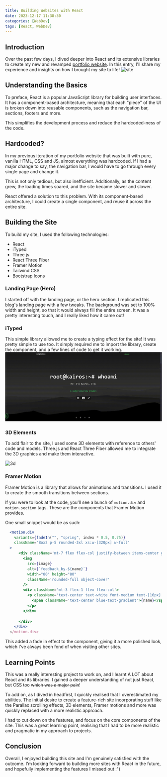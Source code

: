 ```yaml
---
title: Building Websites with React
date: 2023-12-17 11:38:30
categories: [WebDev]
tags: [React, WebDev]
---
```


## Introduction

Over the past few days, I dived deeper into React and its extensive libraries to create my new and
revamped [portfolio website](https://kairostay.com). In this entry, I'll share my experience and insights on how I
brought my site to life!
![site](../img/react/site.gif)

## Understanding the Basics

To preface, React is a popular JavaScript library for building user interfaces. It has a component-based architecture,
meaning that each "piece" of the UI is broken down into reusable components, such as the navigation bar, sections,
footers and more.

This simplifies the development process and reduce the hardcoded-ness of the code.

## Hardcoded?

In my previous iteration of my portfolio website that was built with pure, vanilla HTML, CSS and JS, almost everything
was hardcoded. If I had a major change to say, the navigation bar, I would have to go through every single page and
change it.

This is not only tedious, but also inefficient. Additionally, as the content grew, the loading times soared, and the
site became slower and slower.

React offered a solution to this problem. With its component-based architecture, I could create a single component, and
reuse it across the entire site.

## Building the Site

To build my site, I used the following technologies:

- React
- iTyped
- Three.js
- React Three Fiber
- Framer Motion
- Tailwind CSS
- Bootstrap Icons

### Landing Page (Hero)

I started off with the landing page, or the hero section. I replicated this blog's landing page with a few tweaks. The
background was set to 100% width and height, so that it would always fill the entire screen. It was a pretty interesting
touch, and I really liked how it came out!

### iTyped

This simple library allowed me to create a typing effect for the site! It was pretty simple to use too. It simply
required me to import the library, create the component, and a few lines of code to get it working.
![ityped](../img/react/ityped.gif)

### 3D Elements

To add flair to the site, I used some 3D elements with reference to others' code and models. Three.js and React Three
Fiber allowed me to integrate the 3D graphics and make them interactive.

![3d](../img/react/3d.gif)

### Framer Motion

Framer Motion is a library that allows for animations and transitions. I used it to create the smooth transitions
between sections.

If you were to look at the code, you'll see a bunch of `motion.div` and `motion.section` tags. These are the components
that Framer Motion provides.

One small snippet would be as such:

```jsx
  <motion.div
    variants={fadeIn("", "spring", index * 0.5, 0.75)}
    className='Box2 p-5 rounded-3xl xs:w-[320px] w-full'
  >
      <div className='mt-7 flex flex-col justify-between items-center gap-1'>
        <img
          src={image}
          alt={`feedback_by-${name}`}
          width="80" height="80"
          className='rounded-full object-cover'
        />
        <div className='mt-3 flex-1 flex flex-col'>
          <p className='text-center text-white font-medium text-[16px]'>
            <span className='text-center blue-text-gradient'>{name}</span>
          </p>
        </div>

      </div>
    </div>
  </motion.div>
```

This added a fade in effect to the component, giving it a more polished look, which I've always been fond of when
visiting other sites.

## Learning Points

This was a really interesting project to work on, and I learnt A LOT about React and its libraries. I gained a deeper
understanding of not just React, but CSS too ~~which was a major pain~~!

To add on, as I dived in headfirst, I quickly realised that I overestimated my abilities. The initial desire to create a
feature-rich site incorporating stuff like the Parallax scrolling effects, 3D elements, Framer motions and more was
quickly replaced with a more realistic approach.

I had to cut down on the features, and focus on the core components of the site. This was a great learning point,
realising that I had to be more realistic and pragmatic in my approach to projects.

## Conclusion

Overall, I enjoyed building this site and I'm genuinely satisfied with the outcome. I'm looking forward to building more
sites with React in the future, and hopefully implementing the features I missed out :")

